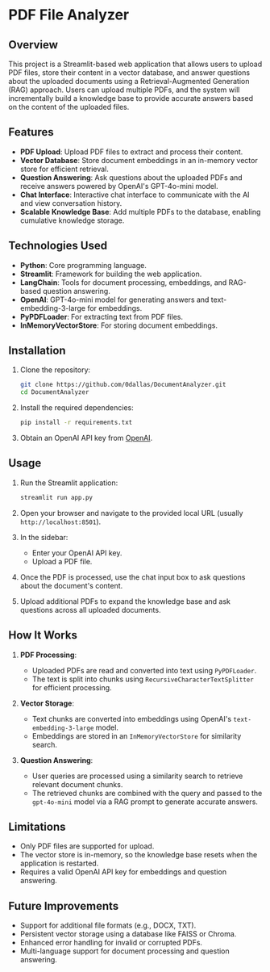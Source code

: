 # PDF File Analyzer

## Overview
This project is a Streamlit-based web application that allows users to upload PDF files, store their content in a vector database, and answer questions about the uploaded documents using a Retrieval-Augmented Generation (RAG) approach. Users can upload multiple PDFs, and the system will incrementally build a knowledge base to provide accurate answers based on the content of the uploaded files.

## Features
- **PDF Upload**: Upload PDF files to extract and process their content.
- **Vector Database**: Store document embeddings in an in-memory vector store for efficient retrieval.
- **Question Answering**: Ask questions about the uploaded PDFs and receive answers powered by OpenAI's GPT-4o-mini model.
- **Chat Interface**: Interactive chat interface to communicate with the AI and view conversation history.
- **Scalable Knowledge Base**: Add multiple PDFs to the database, enabling cumulative knowledge storage.

## Technologies Used
- **Python**: Core programming language.
- **Streamlit**: Framework for building the web application.
- **LangChain**: Tools for document processing, embeddings, and RAG-based question answering.
- **OpenAI**: GPT-4o-mini model for generating answers and text-embedding-3-large for embeddings.
- **PyPDFLoader**: For extracting text from PDF files.
- **InMemoryVectorStore**: For storing document embeddings.

## Installation
1. Clone the repository:
   ```bash
   git clone https://github.com/0dallas/DocumentAnalyzer.git
   cd DocumentAnalyzer
   ```

2. Install the required dependencies:
   ```bash
   pip install -r requirements.txt
   ```

3. Obtain an OpenAI API key from [OpenAI](https://platform.openai.com/).

## Usage
1. Run the Streamlit application:
   ```bash
   streamlit run app.py
   ```

2. Open your browser and navigate to the provided local URL (usually `http://localhost:8501`).

3. In the sidebar:
   - Enter your OpenAI API key.
   - Upload a PDF file.

4. Once the PDF is processed, use the chat input box to ask questions about the document's content.

5. Upload additional PDFs to expand the knowledge base and ask questions across all uploaded documents.

## How It Works
1. **PDF Processing**:
   - Uploaded PDFs are read and converted into text using `PyPDFLoader`.
   - The text is split into chunks using `RecursiveCharacterTextSplitter` for efficient processing.

2. **Vector Storage**:
   - Text chunks are converted into embeddings using OpenAI's `text-embedding-3-large` model.
   - Embeddings are stored in an `InMemoryVectorStore` for similarity search.

3. **Question Answering**:
   - User queries are processed using a similarity search to retrieve relevant document chunks.
   - The retrieved chunks are combined with the query and passed to the `gpt-4o-mini` model via a RAG prompt to generate accurate answers.

## Limitations
- Only PDF files are supported for upload.
- The vector store is in-memory, so the knowledge base resets when the application is restarted.
- Requires a valid OpenAI API key for embeddings and question answering.

## Future Improvements
- Support for additional file formats (e.g., DOCX, TXT).
- Persistent vector storage using a database like FAISS or Chroma.
- Enhanced error handling for invalid or corrupted PDFs.
- Multi-language support for document processing and question answering.